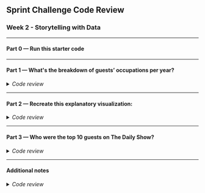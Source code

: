 ## Sprint Challenge Code Review
### Week 2 - Storytelling with Data
---
#### Part 0 — Run this starter code
---
#### Part 1 — What's the breakdown of guests’ occupations per year?
<details><summary><em>Code review</em></summary>
<p>

_What went well:_

- I like that you did x, y, and z here:
```python
<insert code block here>
```

- This was a really good use of x:
```python
<insert code block here>
```
- Great visualization here. The use of `x` and `y` really made it `z`.

![image](https://user-images.githubusercontent.com/7255362/48646763-c3ea4f80-e9b7-11e8-9f05-2ca641158071.png)

_What could be better:_

- Here you could have zigged instead of zagged:
```python
<insert code block here>
```

- Whereas here zagging might have sufficed:
```python
<insert code block here>
```

</p>
</details>

---
#### Part 2 — Recreate this explanatory visualization:
<details><summary><em>Code review</em></summary>
<p>

_What went well:_

- I like that you did x, y, and z here:
```python
<insert code block here>
```

- This was a really good use of x:
```python
<insert code block here>
```
- Great visualization here. The use of `x` and `y` really made it `z`.

![image](https://user-images.githubusercontent.com/7255362/48646936-5ee32980-e9b8-11e8-991a-7c1eac9438c8.png)

_What could be better:_

- Here you could have zigged instead of zagged:
```python
<insert code block here>
```

- Whereas here zagging might have sufficed:
```python
<insert code block here>
```

</p>
</details>

---
#### Part 3 — Who were the top 10 guests on The Daily Show?
<details><summary><em>Code review</em></summary>
<p>

_What went well:_

- I like that you did x, y, and z here:
```python
<insert code block here>
```

- This was a really good use of x:
```python
<insert code block here>
```
- Great visualization here. The use of `x` and `y` really made it `z`.

![image](https://user-images.githubusercontent.com/7255362/48647174-37d92780-e9b9-11e8-8fb7-f815b2ba9627.png)

_What could be better:_

- Here you could have zigged instead of zagged:
```python
<insert code block here>
```

- Whereas here zagging might have sufficed:
```python
<insert code block here>
```

</p>
</details>

---
#### Additional notes
<details><summary><em>Code review</em></summary>
<p>

_If you want to take this further you could:_

- [ ] Do A

- [ ] B

- [ ] and C

</p>
</details>

